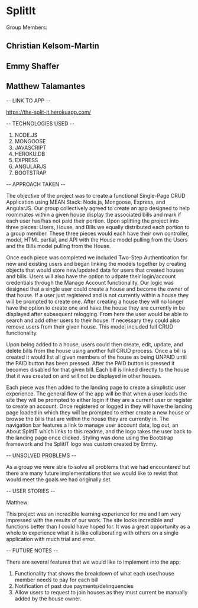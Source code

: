 # SplitIt
Group Members:
## Christian Kelsom-Martin
## Emmy Shaffer
## Matthew Talamantes

-- LINK TO APP --

https://the-split-it.herokuapp.com/


-- TECHNOLOGIES USED --

1) NODE.JS
2) MONGOOSE
3) JAVASCRIPT
4) HEROKU.DB
5) EXPRESS
6) ANGULARJS
7) BOOTSTRAP

-- APPROACH TAKEN --

The objective of the project was to create a functional Single-Page CRUD Application using MEAN Stack: Node.js, Mongoose, Express, and AngularJS. Our group collectively agreed to create an app designed to help roommates within a given house display the associated bills and mark if each user has/has not paid their portion. Upon splitting the project into three pieces: Users, House, and Bills we equally distributed each portion to a group member. These three pieces would each have their own controller, model, HTML partial, and API with the House model pulling from the Users and the Bills model pulling from the House.


Once each piece was completed we included Two-Step Authentication for new and existing users and began linking the models together by creating objects that would store new/updated data for users that created houses and bills. Users will also have the option to udpate their login/account credentials through the Manage Account functionality. Our logic was designed that a single user could create a house and become the owner of that house. If a user just registered and is not currently within a house they will be prompted to create one. After creating a house they will no longer have the option to create one and have the house they are currently in be displayed after subsequent relogging. From here the user would be able to search and add other users to their house. If necessary they could also remove users from their given house. This model included full CRUD functionality.

Upon being added to a house, users could then create, edit, update, and delete bills from the house using another full CRUD process. Once a bill is created it would list all given members of the house as being UNPAID until the PAID button has been pressed. After the PAID button is pressed it becomes disabled for that given bill. Each bill is linked directly to the house that it was created on and will not be displayed in other houses.

Each piece was then added to the landing page to create a simplistic user experience. The general flow of the app will be that when a user loads the site they will be prompted to either login if they are a current user or register to create an account. Once registered or logged in they will have the landing page loaded in which they will be prompted to either create a new house or browse the bills that are within the house they are currently in. The navigation bar features a link to manage user account data, log out, an About SplitIT which links to this readme, and the logo takes the user back to the landing page once clicked. Styling was done using the Bootstrap framework and the SplitIT logo was custom created by Emmy.


-- UNSOLVED PROBLEMS --

As a group we were able to solve all problems that we had encountered but there are many future implementations that we would like to revist that would meet the goals we had originally set.

-- USER STORIES --

Matthew:

This project was an incredible learning experience for me and I am very impressed with the results of our work. The site looks incredible and functions better than I could have hoped for. It was a great opportunity as a whole to experience what it is like collaborating with others on a single application with much trial and error.


-- FUTURE NOTES --

There are several features that we would like to implement into the app:

1) Functionality that shows the breakdown of what each user/house member needs to pay for each bill
2) Notification of past due payments/delinquencies
3) Allow users to request to join houses as they must current be manually added by the house owner.
